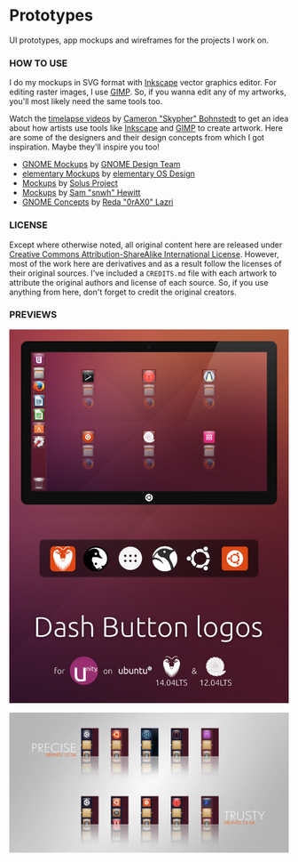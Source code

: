 Prototypes
==========
UI prototypes, app mockups and wireframes for the projects I work on.

### HOW TO USE
I do my mockups in SVG format with [Inkscape][inkscape] vector graphics editor.
For editing raster images, I use [GIMP][gimp]. So, if you wanna edit any of my
artworks, you'll most likely need the same tools too.

Watch the [timelapse videos][timelapse] by [Cameron "Skypher" Bohnstedt][skypher]
to get an idea about how artists use tools like [Inkscape][inkscape] and
[GIMP][gimp] to create artwork. Here are some of the designers and their design
concepts from which I got inspiration. Maybe they'll inspire you too!

- [GNOME Mockups][gnome-mockups] by [GNOME Design Team][gnome-design]
- [elementary Mockups][elementary-mockups] by [elementary OS Design][elementary-design]
- [Mockups][solus-mockups] by [Solus Project][solus-project]
- [Mockups][snwh-mockups] by [Sam "snwh" Hewitt][snwh]
- [GNOME Concepts][gnome-concepts] by [Reda "0rAX0" Lazri][0rax0]

### LICENSE
Except where otherwise noted, all original content here are released under
[Creative Commons Attribution-ShareAlike International License][CC-BY-SA].
However, most of the work here are derivatives and as a result follow the
licenses of their original sources. I've included a `CREDITS.md` file with
each artwork to attribute the original authors and license of each source. So,
if you use anything from here, don't forget to credit the original creators.

### PREVIEWS
![Dash Button logos Preview](Ubuntu%20Unity%20Dash%20Button%20logos%20preview/Dash%20Button%20logos%20Preview.jpg)

![Dash Button logos v0.2 Preview](Ubuntu%20Unity%20Dash%20Button%20logos%20old%20previews/Dash%20Button%20logos%20v0.2%20Preview.jpg)


[inkscape]: https://inkscape.org "Link to Inkscape's homepage"
[gimp]: https://gimp.org "Link to GIMP's homepage"
[timelapse]: https://youtube.com/user/SKypH3R "Cameron Bohnstedt's YouTube page"
[skypher]: https://skypher.deviantart.com "Cameron Bohnstedt's DeviantArt page"
[gnome-mockups]: https://github.com/gnome-design-team/gnome-mockups "Link to Gnome Mockups GitHub repo"
[gnome-design]: https://wiki.gnome.org/Design "GNOME Design webpage"
[elementary-mockups]: https://github.com/elementary/mockups "elementary OS's Mockups GitHub repo"
[elementary-design]: https://elementary.io/get-involved#design "elementary OS - Get Involved in Design"
[solus-mockups]: https://github.com/solus-project/mockups "Solus Project's Mockups GitHub repo"
[solus-project]: https://solus-project.com "Solus Project website"
[snwh-mockups]: https://github.com/snwh/mockups "Sam Hewitt's Mockups GitHub repo"
[snwh]: https://samuelhewitt.com "Sam Hewitt's website"
[gnome-concepts]: https://github.com/0rAX0/gnome-concepts "Link to GNOME Concepts GitHub repo"
[0rax0]: https://0rax0.deviantart.com "Reda Lazri's DeviantArt page"
[CC-BY-SA]: https://creativecommons.org/licenses/by-sa/4.0/ "More info on CC BY-SA"
